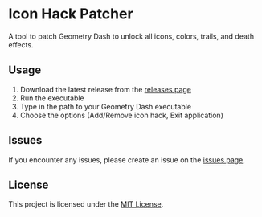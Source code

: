 # Icon Hack Patcher
A tool to patch Geometry Dash to unlock all icons, colors, trails, and death effects.

## Usage
1. Download the latest release from the [releases page](https://github.com/hiimjustin000/icon-hack-patcher/releases)
2. Run the executable
3. Type in the path to your Geometry Dash executable
4. Choose the options (Add/Remove icon hack, Exit application)

## Issues
If you encounter any issues, please create an issue on the [issues page](https://github.com/hiimjustin000/icon-hack-patcher/issues).

## License
This project is licensed under the [MIT License](./LICENSE).